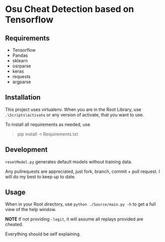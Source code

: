 # Osu Cheat Detection based on Tensorflow

## Requirements
* Tensorflow
* Pandas
* sklearn
* osrparse
* keras
* requests
* argparse

## Installation
This project uses virtualenv. When you are in the Root Library, use `.\Scripts\activate`
or any version of activate, that you want to use.

To install all requirements as needed, use 
> pip install -r Requirements.txt

## Development
`resetModel.py` generates default models without training data.

Any pullrequests are appreciated, just fork, branch, commit + pull request. I will do my best to keep up to date.

## Usage
When in your Root directory, use `python ./Source/main.py -h` to get a full view of the help window.

**NOTE** If not providing `-legit`, it will assume all replays provided are cheated.

Everything should be self explaining.